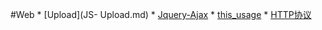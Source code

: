 #Web
* 
[Upload](JS- Upload.md)
* 
[Jquery-Ajax](jquery-ajax.md)
* 
[this_usage](this.md)
* 
[HTTP协议](HTML-Protocol.md)
